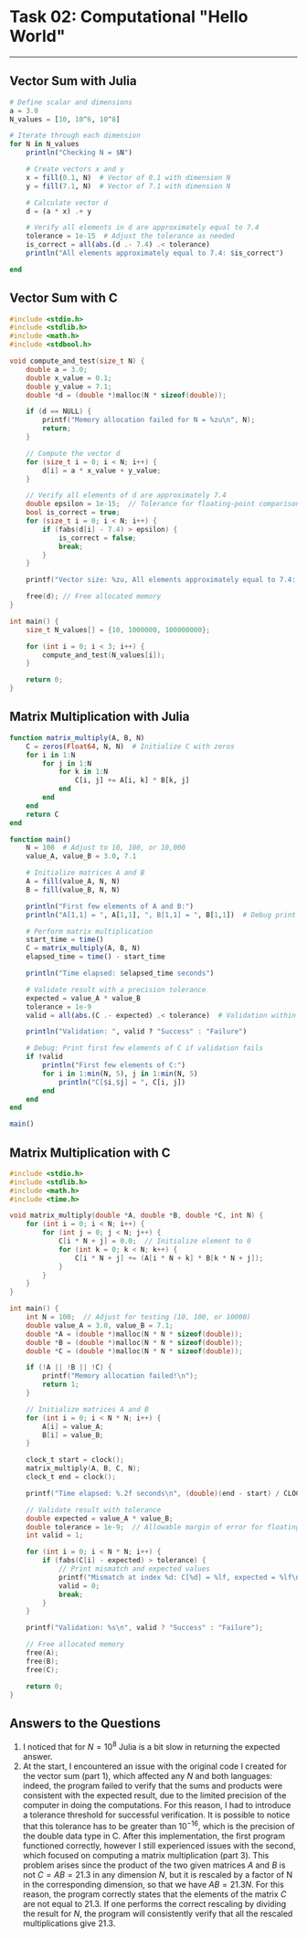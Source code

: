 # **Task 02: Computational "Hello World"** 
---

## **Vector Sum with Julia**
```Julia
# Define scalar and dimensions
a = 3.0
N_values = [10, 10^6, 10^8]

# Iterate through each dimension
for N in N_values
    println("Checking N = $N")

    # Create vectors x and y
    x = fill(0.1, N)  # Vector of 0.1 with dimension N
    y = fill(7.1, N)  # Vector of 7.1 with dimension N

    # Calculate vector d
    d = (a * x) .+ y

    # Verify all elements in d are approximately equal to 7.4
    tolerance = 1e-15  # Adjust the tolerance as needed
    is_correct = all(abs.(d .- 7.4) .< tolerance)
    println("All elements approximately equal to 7.4: $is_correct")

end
```

## **Vector Sum with C**
```C
#include <stdio.h>
#include <stdlib.h>
#include <math.h>
#include <stdbool.h>

void compute_and_test(size_t N) {
    double a = 3.0;
    double x_value = 0.1;
    double y_value = 7.1;
    double *d = (double *)malloc(N * sizeof(double));

    if (d == NULL) {
        printf("Memory allocation failed for N = %zu\n", N);
        return;
    }

    // Compute the vector d
    for (size_t i = 0; i < N; i++) {
        d[i] = a * x_value + y_value;
    }

    // Verify all elements of d are approximately 7.4
    double epsilon = 1e-15;  // Tolerance for floating-point comparison
    bool is_correct = true;
    for (size_t i = 0; i < N; i++) {
        if (fabs(d[i] - 7.4) > epsilon) {
            is_correct = false;
            break;
        }
    }

    printf("Vector size: %zu, All elements approximately equal to 7.4: %s\n", N, is_correct ? "true" : "false");

    free(d); // Free allocated memory
}

int main() {
    size_t N_values[] = {10, 1000000, 100000000};

    for (int i = 0; i < 3; i++) {
        compute_and_test(N_values[i]);
    }

    return 0;
}
```

## **Matrix Multiplication with Julia**
```Julia
function matrix_multiply(A, B, N)
    C = zeros(Float64, N, N)  # Initialize C with zeros
    for i in 1:N
        for j in 1:N
            for k in 1:N
                C[i, j] += A[i, k] * B[k, j]
            end
        end
    end
    return C
end

function main()
    N = 100  # Adjust to 10, 100, or 10,000
    value_A, value_B = 3.0, 7.1

    # Initialize matrices A and B
    A = fill(value_A, N, N)
    B = fill(value_B, N, N)

    println("First few elements of A and B:")
    println("A[1,1] = ", A[1,1], ", B[1,1] = ", B[1,1])  # Debug print for verification

    # Perform matrix multiplication
    start_time = time()
    C = matrix_multiply(A, B, N)
    elapsed_time = time() - start_time

    println("Time elapsed: $elapsed_time seconds")

    # Validate result with a precision tolerance
    expected = value_A * value_B
    tolerance = 1e-9
    valid = all(abs.(C .- expected) .< tolerance)  # Validation within tolerance

    println("Validation: ", valid ? "Success" : "Failure")

    # Debug: Print first few elements of C if validation fails
    if !valid
        println("First few elements of C:")
        for i in 1:min(N, 5), j in 1:min(N, 5)
            println("C[$i,$j] = ", C[i, j])
        end
    end
end

main()
```

## **Matrix Multiplication with C**
```C
#include <stdio.h>
#include <stdlib.h>
#include <math.h>
#include <time.h>

void matrix_multiply(double *A, double *B, double *C, int N) {
    for (int i = 0; i < N; i++) {
        for (int j = 0; j < N; j++) {
            C[i * N + j] = 0.0;  // Initialize element to 0
            for (int k = 0; k < N; k++) {
                C[i * N + j] += (A[i * N + k] * B[k * N + j]);
            }
        }
    }
}

int main() {
    int N = 100;  // Adjust for testing (10, 100, or 10000)
    double value_A = 3.0, value_B = 7.1;
    double *A = (double *)malloc(N * N * sizeof(double));
    double *B = (double *)malloc(N * N * sizeof(double));
    double *C = (double *)malloc(N * N * sizeof(double));

    if (!A || !B || !C) {
        printf("Memory allocation failed!\n");
        return 1;
    }

    // Initialize matrices A and B
    for (int i = 0; i < N * N; i++) {
        A[i] = value_A;
        B[i] = value_B;
    }

    clock_t start = clock();
    matrix_multiply(A, B, C, N);
    clock_t end = clock();

    printf("Time elapsed: %.2f seconds\n", (double)(end - start) / CLOCKS_PER_SEC);

    // Validate result with tolerance
    double expected = value_A * value_B;
    double tolerance = 1e-9;  // Allowable margin of error for floating-point calculations
    int valid = 1;

    for (int i = 0; i < N * N; i++) {
        if (fabs(C[i] - expected) > tolerance) {
            // Print mismatch and expected values
            printf("Mismatch at index %d: C[%d] = %lf, expected = %lf\n", i, i, C[i], expected);
            valid = 0;
            break;
        }
    }

    printf("Validation: %s\n", valid ? "Success" : "Failure");

    // Free allocated memory
    free(A);
    free(B);
    free(C);

    return 0;
}
```

## **Answers to the Questions**
1. I noticed that for $N=10^8$ Julia is a bit slow in returning the expected answer.
2. At the start, I encountered an issue with the original code I created for the vector sum (part 1), which affected any $N$ and both languages: indeed, the program failed to verify that the sums and products were consistent with the expected result, due to the limited precision of the computer in doing the computations. For this reason, I had to introduce a tolerance threshold for successful verification. It is possible to notice that this tolerance has to be greater than $10^{-16}$, which is the precision of the double data type in C. After this implementation, the first program functioned correctly, however I still experienced issues with the second, which focused on computing a matrix multiplication (part 3). This problem arises since the product of the two given matrices $A$ and $B$ is not $C=AB=21.3$ in any dimension $N$, but it is rescaled by a factor of N in the corresponding dimension, so that we have $AB= 21.3N$. For this reason, the program correctly states that the elements of the matrix $C$ are not equal to $21.3$. If one performs the correct rescaling by dividing the result for $N$, the program will consistently verify that all the rescaled multiplications give $21.3$.

